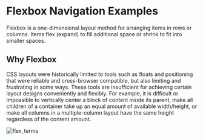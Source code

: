 # Flexbox Navigation Examples
Flexbox is a one-dimensional layout method for arranging items in rows or columns. Items flex (expand) to fill additional space or shrink to fit into smaller spaces. 

## Why Flexbox
CSS layouts were historically limited to tools such as floats and positioning that were reliable and cross-browser compatible, but also limiting and frustrating in some ways. These tools are insufficient for achieving certain layout designs conveniently and flexibly. For example, it is difficult or impossible to vertically center a block of content inside its parent, make all children of a container take up an equal amount of available width/height, or make all columns in a multiple-column layout have the same height regardless of the content amount.




![flex_terms](https://user-images.githubusercontent.com/36268087/236692368-c4ff1177-00a3-4726-8605-6967148f65ba.png)

